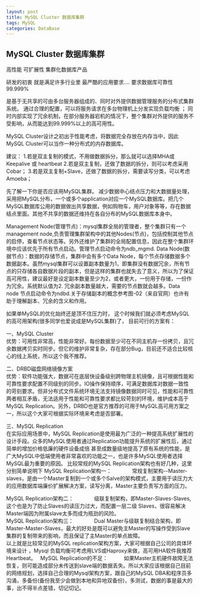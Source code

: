 ```yaml
---
layout: post
title: MySQL Cluster 数据库集群  
tags: MySQL
categories: DataBase
---
```


## MySQL Cluster 数据库集群


高性能 可扩展性 集群化数据库产品

研发的初衷 就是满足许多行业里 最严酷的应用要求.... 要求数据库可靠性 99.999%


是基于无共享的可由多台服务器组成的、同时对外提供数据管理服务的分布式集群系统。
通过合理的配置，可以将服务请求在多台物理机上分发实现负载均衡 ；
同时内部实现了冗余机制，在部分服务器宕机的情况下，整个集群对外提供的服务不受影响，从而能达到99.999%以上的高可用性。 

MySQL Cluster设计之初出于性能考虑，将数据完全存放在内存当中，因此MySQL Cluster可以当作一种分布式的内存数据库。

建议：
1.若是双主复制的模式，不用做数据拆分，那么就可以选择MHA或 Keepalive 或 heartbeat
2.若是双主复制，还做了数据的拆分，则可以考虑采用Cobar；
3.若是双主复制+Slave，还做了数据的拆分，需要读写分类，可以考虑Amoeba；

先了解一下你是否应该用MySQL集群。
减少数据中心结点压力和大数据量处理，采用把MySQL分布，一个或多个application对应一个MySQL数据库。把几个MySQL数据库公用的数据做出共享数据，例如购物车，用户对象等等，存在数据结点里面。其他不共享的数据还维持在各自分布的MySQL数据库本身中。



Management Node(管理节点)：mysql集群全局的管理者，整个集群只有一个management node,负责管理集群架构中的其他Nodes(节点)，包括控制其他节点的启停，查看节点状态等。另外还维护了集群的全局配置信息，因此在整个集群环境中应该优先于所有节点启动。管理节点启动命令为ndb\_mgmd.
Data Node(数据节点)：数据的存储节点，集群中会有多个Data Node，每个节点存储数据多个数据副本。虽然mysql集群可以设置副本数量为1，即集群没有数据冗余，所有节点的只存储各自数据片段的副本，但是这样的集群也就失去了意义，所以为了保证高可用性，建议最好是设定副本数量至少为2，或者更大，一份用于存储，一份作为冗余。系统默认值为2. 冗余副本数量越大，需要的节点数就会越多。Data node 节点启动命令为ndbd.关于存储副本的概念参考图-02（来自官网）也许有助于理解副本、冗余的含义和作用。


如果单MySQL的优化始终还是顶不住压力时，
这个时候我们就必须考虑MySQL的高可用架构(很多同学也爱说成是MySQL集群)了，
目前可行的方案有：  

一、MySQL Cluster  
优势：可用性非常高，性能非常好。每份数据至少可在不同主机存一份拷贝，且冗余数据拷贝实时同步。但它的维护非常复杂，存在部分Bug，目前还不适合比较核心的线上系统，所以这个我不推荐。  

二、DRBD磁盘网络镜像方案  
优势：软件功能强大，数据可在底层快设备级别跨物理主机镜像，且可根据性能和可靠性要求配置不同级别的同步。IO操作保持顺序，可满足数据库对数据一致性的苛刻要求。但非分布式文件系统环境无法支持镜像数据同时可见，性能和可靠性两者相互矛盾，无法适用于性能和可靠性要求都比较苛刻的环境，维护成本高于MySQL Replication。另外，DRBD也是官方推荐的可用于MySQL高可用方案之一，所以这个大家可根据实际环境来考虑是否部署。  

三、MySQL Replication  
在实际应用场景中，MySQL Replication是使用最为广泛的一种提高系统扩展性的设计手段。众多的MySQL使用者通过Replication功能提升系统的扩展性后，通过简单的增加价格低廉的硬件设备成倍 甚至成数量级地提高了原有系统的性能，是广大MySQL中低端使用者非常喜欢的功能之一，也是许多MySQL使用者选择MySQL最为重要的原因。
比较常规的MySQL Replication架构也有好几种，这里分别简单说明下
MySQL Replication架构一：
             常规复制架构--Master-slaves，是由一个Master复制到一个或多个Salve的架构模式，主要用于读压力大的应用数据库端廉价扩展解决方案，读写分离，Master主要负责写方面的压力。  

MySQL Replication架构二：
             级联复制架构，即Master-Slaves-Slaves,这个也是为了防止Slaves的读压力过大，而配置一层二级 Slaves，很容易解决Master端因为附属slave太多而成为瓶劲的风险。  
MySQL Replication架构三：
             Dual Master与级联复制结合架构，即Master-Master-Slaves，最大的好处是既可以避免主Master的写操作受到Slave集群的复制带来的影响，而且保证了主Master的单点故障。  
以上就是比较常见的MySQL replication架构方案，大家可根据自己公司的具体环境来设计 ，Mysql 负载均衡可考虑用LVS或Haproxy来做，高可用HA软件我推荐Heartbeat。
 
MySQL Replication的不足：
          如果Master主机硬件故障无法恢复，则可能造成部分未传送到slave端的数据丢失。所以大家应该根据自己目前的网络规划，选择自己合理的Mysql架构方案，跟自己的MySQL DBA和程序员多沟涌，多备份(备份我至少会做到本地和异地双备份)，多测试，数据的事是最大的事，出不得半点差错，切记切记。

